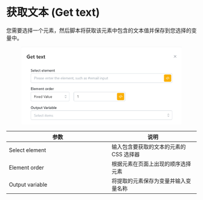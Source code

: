 # 获取文本 (Get text)

您需要选择一个元素，然后脚本将获取该元素中包含的文本值并保存到您选择的变量中。

<figure><img src="../../.gitbook/assets/image (1) (1) (1) (1) (1) (1) (1) (1) (1).png" alt=""><figcaption></figcaption></figure>

<table><thead><tr><th width="258">参数</th><th>说明</th></tr></thead><tbody><tr><td>Select element</td><td>输入包含要获取的文本的元素的 CSS 选择器</td></tr><tr><td>Element order</td><td>根据元素在页面上出现的顺序选择元素</td></tr><tr><td>Output variable</td><td>将提取的元素保存为变量并输入变量名称</td></tr></tbody></table>


